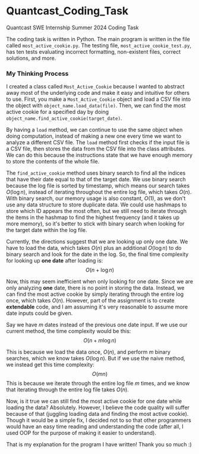 # Quantcast_Coding_Task
Quantcast SWE Internship Summer 2024 Coding Task

The coding task is written in Python. The main program is written in the file called `most_active_cookie.py`. The testing file, `most_active_cookie_test.py`, has ten tests evaluating incorrect formatting, non-existent files, correct solutions, and more. 

### My Thinking Process

I created a class called `Most_Active_Cookie` because I wanted to abstract away most of the underlying code and make it easy and intuitive for others to use. First, you make a `Most_Active_Cookie` object and load a CSV file into the object with `object_name.load_data(file)`. Then, we can find the most active cookie for a specified day by doing `object_name.find_active_cookie(target_date)`. 

By having a `load` method, we can continue to use the same object when doing computation, instead of making a new one every time we want to analyze a different CSV file. The `load` method first checks if the input file is a CSV file, then stores the data from the CSV file into the class attributes. We can do this because the instructions state that we have enough memory to store the contents of the whole file. 

The `find_active_cookie` method uses binary search to find all the indices that have their date equal to that of the target date. We use binary search because the log file is sorted by timestamp, which means our search takes $O(\log n)$, instead of iterating throughout the entire log file, which takes $O(n)$. With binary search, our memory usage is also constant, $O(1)$, as we don't use any data structure to store duplicate data. We could use hashmaps to store which ID appears the most often, but we still need to iterate through the items in the hashmap to find the highest frequency (and it takes up more memory), so it's better to stick with binary search when looking for the target date within the log file. 

Currently, the directions suggest that we are looking up only one date. We have to load the data, which takes $O(n)$ plus an additional $O(\log n)$ to do binary search and look for the date in the log. So, the final time complexity for looking up **one date** after loading is:
$$O(n + \log n)$$

Now, this may seem inefficient when only looking for one date. Since we are only analyzing **one** date, there is no point in storing the data. Instead, we can find the most active cookie by simply iterating through the entire log once, which takes $O(n)$. However, part of the assignment is to create **extendable** code, and I am assuming it's very reasonable to assume more date inputs could be given. 

Say we have $m$ dates instead of the previous one date input. If we use our current method, the time complexity would be this:
$$O(n + m \log n)$$

This is because we load the data once, $O(n)$, and perform $m$ binary searches, which we know takes $O(\log n)$. But if we use the naive method, we instead get this time complexity:
$$O(mn)$$
This is because we iterate through the entire log file $m$ times, and we know that iterating through the entire log file takes $O(n)$. 

Now, is it true we can still find the most active cookie for one date while loading the data? Absolutely. However, I believe the code quality will suffer because of that (juggling loading data and finding the most active cookie). Though it would be a simple fix, I decided not to so that other programmers would have an easy time reading and understanding the code (after all, I used OOP for the purpose of making it easier to understand). 

That is my explanation for the program I have written! Thank you so much :)

